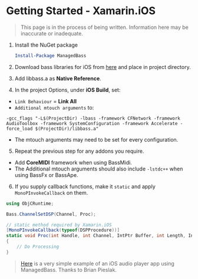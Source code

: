 # Getting Started - Xamarin.iOS
> This page is in the process of being written. Information here may be inaccurate or inadequate.

1. Install the NuGet package

   ```powershell
   Install-Package ManagedBass
   ```

2. Download bass libraries for iOS from [here](http://www.un4seen.com/forum/?topic=10910.0) and place in project directory.

3. Add libbass.a as **Native Reference**.

4. In the project Options, under **iOS Build**, set:
  - `Link Behaviour` = **Link All**
  - `Additional mtouch arguments` to:
```
-gcc_flags "-L$(ProjectDir) -lbass -framework CFNetwork -framework AudioToolbox -framework SystemConfiguration -framework Accelerate -force_load $(ProjectDir)/libbass.a"
```
  - The mtouch arguments may need to be set for every configuration.


5. Repeat the previous step for any addons you require.
  - Add **CoreMIDI** framework when using BassMidi.
  - The Additional mtouch arguments should also include `-lstdc++` when using BassFx or BassApe.

6. If you supply callback functions, make it `static` and apply `MonoPInvokeCallback` on them.

```csharp
using ObjCRuntime;

Bass.ChannelSetDSP(Channel, Proc);

// static method required by Xamarin.iOS
[MonoPInvokeCallback(typeof(DSPProcedure))]
static void Proc(int Handle, int Channel, IntPtr Buffer, int Length, IntPtr User)
{
    // Do Processing
}
```

> [Here](https://github.com/ManagedBass/Xamarin.iOS.Player) is a very simple example of an iOS audio player app using ManagedBass.
  Thanks to Brian Pieslak.
